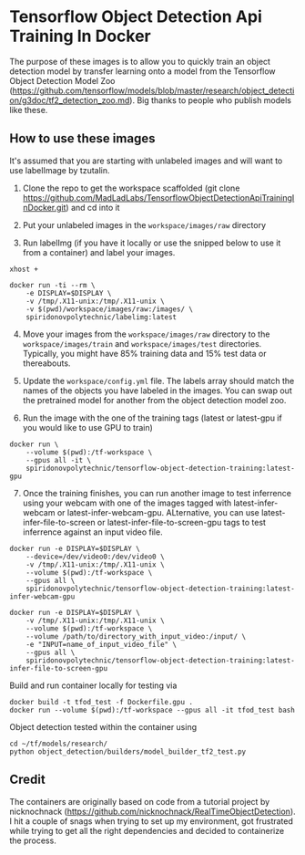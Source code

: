 # Tensorflow Object Detection Api Training In Docker

The purpose of these images is to allow you to quickly train an object detection model by transfer learning onto a model from the Tensorflow Object Detection Model Zoo (https://github.com/tensorflow/models/blob/master/research/object_detection/g3doc/tf2_detection_zoo.md). Big thanks to people who publish models like these.

## How to use these images

It's assumed that you are starting with unlabeled images and will want to use labelImage by tzutalin.

1. Clone the repo to get the workspace scaffolded (git clone https://github.com/MadLadLabs/TensorflowObjectDetectionApiTrainingInDocker.git) and cd into it

2. Put your unlabeled images in the `workspace/images/raw` directory

3. Run labelImg (if you have it locally or use the snipped below to use it from a container) and label your images.

~~~
xhost +

docker run -ti --rm \
    -e DISPLAY=$DISPLAY \
    -v /tmp/.X11-unix:/tmp/.X11-unix \
    -v $(pwd)/workspace/images/raw:/images/ \
    spiridonovpolytechnic/labelimg:latest
~~~


4. Move your images from the `workspace/images/raw` directory to the `workspace/images/train` and `workspace/images/test` directories. Typically, you might have 85% training data and 15% test data or thereabouts.

5. Update the `workspace/config.yml` file. The labels array should match the names of the objects you have labeled in the images. You can swap out the pretrained model for another from the object detection model zoo.

6. Run the image with the one of the training tags (latest or latest-gpu if you would like to use GPU to train)

~~~
docker run \
    --volume $(pwd):/tf-workspace \
    --gpus all -it \
    spiridonovpolytechnic/tensorflow-object-detection-training:latest-gpu
~~~

7. Once the training finishes, you can run another image to test inferrence using your webcam with one of the images tagged with latest-infer-webcam or latest-infer-webcam-gpu. ALternative, you can use latest-infer-file-to-screen or latest-infer-file-to-screen-gpu tags to test inferrence against an input video file.

~~~
docker run -e DISPLAY=$DISPLAY \
    --device=/dev/video0:/dev/video0 \
    -v /tmp/.X11-unix:/tmp/.X11-unix \
    --volume $(pwd):/tf-workspace \
    --gpus all \
    spiridonovpolytechnic/tensorflow-object-detection-training:latest-infer-webcam-gpu
~~~

~~~
docker run -e DISPLAY=$DISPLAY \
    -v /tmp/.X11-unix:/tmp/.X11-unix \
    --volume $(pwd):/tf-workspace \
    --volume /path/to/directory_with_input_video:/input/ \
    -e "INPUT=name_of_input_video_file" \
    --gpus all \
    spiridonovpolytechnic/tensorflow-object-detection-training:latest-infer-file-to-screen-gpu
~~~

Build and run container locally for testing via
~~~
docker build -t tfod_test -f Dockerfile.gpu .
docker run --volume $(pwd):/tf-workspace --gpus all -it tfod_test bash
~~~

Object detection tested within the container using
~~~
cd ~/tf/models/research/
python object_detection/builders/model_builder_tf2_test.py
~~~


## Credit

The containers are originally based on code from a tutorial project by nicknochnack (https://github.com/nicknochnack/RealTimeObjectDetection).
I hit a couple of snags when trying to set up my environment, got frustrated while trying to get all the right dependencies and decided to containerize the process.